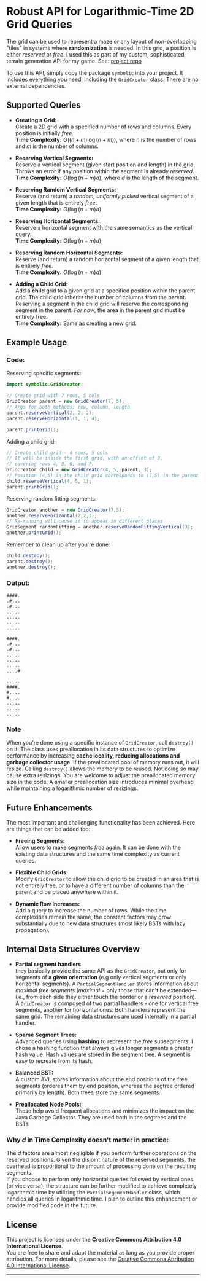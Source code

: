 # Robust API for Logarithmic-Time 2D Grid Queries

The grid can be used to represent a maze or any layout of non-overlapping "tiles" in systems where **randomization** is needed. In this grid, a position is either *reserved* or *free*. I used this as part of my custom, sophisticated terrain generation API for my game. See: [project repo](https://github.com/Lukasz13866417/Game3D_OpenGL)

To use this API, simply copy the package `symbolic` into your project. It includes everything you need, including the `GridCreator` class. There are no external dependencies.

## Supported Queries

- **Creating a Grid:**  
  Create a 2D grid with a specified number of rows and columns. Every position is initially *free*.  
  **Time Complexity:** $O((n + m)\log(n+m))$, where $n$ is the number of rows and $m$ is the number of columns.

- **Reserving Vertical Segments:**  
  Reserve a vertical segment (given start position and length) in the grid. Throws an error if any position within the segment is already *reserved*.  
  **Time Complexity:** $O(\log(n+m)d)$, where $d$ is the length of the segment.

- **Reserving Random Vertical Segments:**  
  Reserve (and return) a *random, uniformly picked* vertical segment of a given length that is entirely *free*.  
  **Time Complexity:** $O(\log(n+m)d)$

- **Reserving Horizontal Segments:**  
  Reserve a horizontal segment with the same semantics as the vertical query.  
  **Time Complexity:** $O(\log(n+m)d)$

- **Reserving Random Horizontal Segments:**  
  Reserve (and return) a random horizontal segment of a given length that is entirely *free*.  
  **Time Complexity:** $O(\log(n+m)d)$

- **Adding a Child Grid:**  
  Add a **child** grid to a given grid at a specified position within the parent grid. The child grid inherits the number of columns from the parent. Reserving a segment in the child grid will reserve the corresponding segment in the parent. *For now*, the area in the parent grid must be entirely free.  
  **Time Complexity:** Same as creating a new grid.

## Example Usage

### Code:
Reserving specific segments:
```Java
import symbolic.GridCreator;

// Create grid with 7 rows, 5 cols
GridCreator parent = new GridCreator(7, 5);
// Args for both methods: row, column, length
parent.reserveVertical(2, 2, 2);
parent.reserveHorizontal(1, 1, 4);

parent.printGrid();
```
Adding a child grid:
```Java
// Create child grid - 4 rows, 5 cols
// It will be inside the first grid, with an offset of 3,
// covering rows 4, 5, 6, and 7.
GridCreator child = new GridCreator(4, 5, parent, 3);
// Position (4,5) in the child grid corresponds to (7,5) in the parent grid.
child.reserveVertical(4, 5, 1);
parent.printGrid();
```
Reserving random fitting segments:
```Java
GridCreator another = new GridCreator(7,5);
another.reserveHorizontal(2,2,3);
// Re-running will cause it to appear in different places
GridSegment randomFitting = another.reserveRandomFittingVertical(3);
another.printGrid();
```

Remember to clean up after you're done:

```Java
child.destroy();
parent.destroy();
another.destroy();
```

### Output:

```
####.
.#...
.#...
.....
.....
.....
.....
```

```
####.
.#...
.#...
.....
.....
.....
....#
```

```
.....
####.
#....
#....
.....
.....
.....
```

### Note

When you're done using a specific instance of `GridCreator`, call `destroy()` on it! The class uses preallocation in its data structures to optimize performance by increasing **cache locality, reducing allocations and garbage collector usage**. If the preallocated pool of memory runs out, it will resize. Calling `destroy()` allows the memory to be reused. Not doing so may cause extra resizings. You are welcome to adjust the preallocated memory size in the code. A smaller preallocation size introduces minimal overhead while maintaining a logarithmic number of resizings.

## Future Enhancements
The most important and challenging functionality has been achieved. Here are things that can be added too:
- **Freeing Segments:**  
  Allow users to make segments *free* again. It can be done with the existing data structures and the same time complexity as current queries.

- **Flexible Child Grids:**  
  Modify `GridCreator` to allow the child grid to be created in an area that is not entirely free, or to have a different number of columns than the parent and be placed anywhere within it.

- **Dynamic Row Increases:**  
  Add a query to increase the number of rows. While the time complexities remain the same, the constant factors may grow substantially due to new data structures (most likely BSTs with lazy propagation).

## Internal Data Structures Overview
- **Partial segment handlers** <br>
they basically provide the same API as the ```GridCreator```, but only for segments of **a given orientation** (e.g only vertical segments or only horizontal segments). A ```PartialSegmentHandler``` stores information about *maximal free segments* (*maximal* = only those that can't be extended—i.e., from each side they either touch the border or a *reserved* position). <br>A ```GridCreator``` is composed of two partial handlers - one for vertical free segments, another for horizontal ones. Both handlers represent the same grid. The remaining data structures are used internally in a partial handler.
- **Sparse Segment Trees:**  
  Advanced queries using **hashing** to represent the *free* subsegments. I chose a hashing function that always gives longer segments a greater hash value. Hash values are stored in the segment tree. A segment is easy to recreate from its hash.

- **Balanced BST:**  
  A custom AVL stores information about the end positions of the free segments (orderes them by end position, whereas the segtree ordered primarily by length). Both trees store the same segments.

- **Preallocated Node Pools:**  
  These help avoid frequent allocations and minimizes the impact on the Java Garbage Collector. They are used both in
the segtrees and the BSTs.


### Why $d$ in Time Complexity doesn't matter in practice:

The $d$ factors are almost negligible if you perform further operations on the reserved positions. Given the disjoint nature of the reserved segments, the overhead is proportional to the amount of processing done on the resulting segments. <br>
If you choose to perform only horizontal queries followed by vertical ones (or vice versa), the structure can be further modified to achieve completely logarithmic time by utilizing the `PartialSegementHandler` class, which handles all queries in logarithmic time. I plan to outline this enhancement or provide modified code in the future.

## License

This project is licensed under the **Creative Commons Attribution 4.0 International License**.  
You are free to share and adapt the material as long as you provide proper attribution. For more details, please see the [Creative Commons Attribution 4.0 International License](https://creativecommons.org/licenses/by/4.0/).

---
